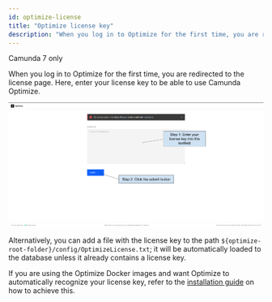 ```yaml
---
id: optimize-license
title: "Optimize license key"
description: "When you log in to Optimize for the first time, you are redirected to the license page where you can enter your license key."
---
```


<span class="badge badge--platform">Camunda 7 only</span>

When you log in to Optimize for the first time, you are redirected to the license page. Here, enter your license key to be able to use Camunda Optimize.

![Optimize license page with no license key in the text field and submit button below](img/license-guide.png)

Alternatively, you can add a file with the license key to the path `${optimize-root-folder}/config/OptimizeLicense.txt`; it will be automatically loaded to the database unless it already contains a license key.

If you are using the Optimize Docker images and want Optimize to automatically recognize your license key, refer to the [installation guide](../../install-and-start#license-key-file) on how to achieve this.
